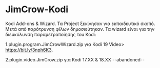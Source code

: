 # JimCrow-Kodi
Kodi Add-ons & Wizard. 
Τα Project ξεκίνησαν για εκπαιδευτικό σκοπό. 
Μετά από παρότρυνση φίλων δημοσιεύτηκαν. 
Τα wizard είναι για την διευκόλυνση παραμετροποίησης του Kodi:

1.plugin.program.JimCrowWizard.zip για Kodi 19 Video> https://bit.ly/3nph6K3.

2.plugin.video.JimCrow.zip για Kodi 17.XX & 18.XX --abandoned--
